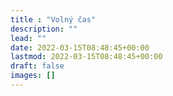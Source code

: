 ```yaml
---
title : "Volný čas"
description: ""
lead: ""
date: 2022-03-15T08:48:45+00:00
lastmod: 2022-03-15T08:48:45+00:00
draft: false
images: []
---
```

